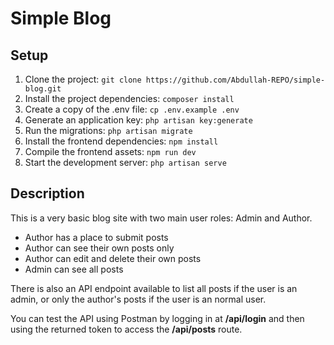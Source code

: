 # Simple Blog
## Setup

1. Clone the project:
	``` git clone https://github.com/Abdullah-REPO/simple-blog.git ```
2. Install the project dependencies:
	``` composer install ```
3. Create a copy of the .env file:
	``` cp .env.example .env ```
4. Generate an application key:
	``` php artisan key:generate ```
5. Run the migrations:
	``` php artisan migrate ```
6. Install the frontend dependencies:
	``` npm install ```    
7. Compile the frontend assets:
	``` npm run dev ```
8. Start the development server:
	``` php artisan serve ```
## Description
This is a very basic blog site with two main user roles: Admin and Author.

* Author has a place to submit posts
* Author can see their own posts only
* Author can edit and delete their own posts
* Admin can see all posts

There is also an API endpoint available to list all posts if the user is an admin, or only the author's posts if the user is an normal user.

You can test the API using Postman by logging in at **/api/login** and then using the returned token to access the **/api/posts** route.